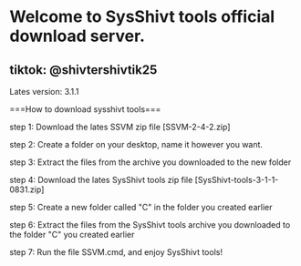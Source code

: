 # Welcome to SysShivt tools official download server.
## tiktok: @shivtershivtik25

Lates version: 3.1.1


===How to download sysshivt tools===

   step 1: Download the lates SSVM zip file [SSVM-2-4-2.zip]
           
   step 2: Create a folder on your desktop, name it however you want.
   
   step 3: Extract the files from the archive you downloaded to the new folder
   
   step 4: Download the lates SysShivt tools zip file [SysShivt-tools-3-1-1-0831.zip]
   
   step 5: Create a new folder called "C" in the folder you created earlier
   
   step 6: Extract the files from the SysShivt tools archive you downloaded to the folder "C" you created earlier
   
   step 7: Run the file SSVM.cmd, and enjoy SysShivt tools!
  
